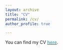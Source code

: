 ```yaml
---
layout: archive
title: "CV"
permalink: /cv/
author_profile: true

---
```

You can find my CV [<span style="color:#5eafaf">**here**</span>](/cv.pdf).
